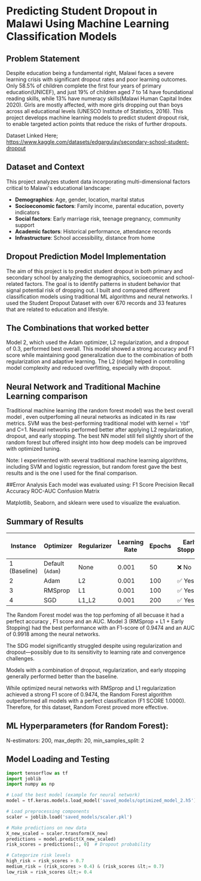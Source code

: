 # Predicting Student Dropout in Malawi Using Machine Learning Classification Models

## Problem Statement

Despite education being a fundamental right, Malawi faces a severe learning crisis with significant dropout rates and poor learning outcomes. Only  58.5% of children complete the first four years of primary education(UNICEF), and just 19% of children aged 7 to 14 have foundational reading skills, while 13% have numeracy skills(Malawi Human Capital Index 2020).  Girls are mostly affected, with more girls dropping out than boys across all educational levels (UNESCO Institute of Statistics, 2016). This project develops machine learning models to predict student dropout risk, to enable targeted action points that reduce the risks of further dropouts.

Dataset Linked Here; https://www.kaggle.com/datasets/edgargulay/secondary-school-student-dropout

## Dataset and Context

This project analyzes student data incorporating multi-dimensional factors critical to Malawi's educational landscape:
- **Demographics**: Age, gender, location, marital status
- **Socioeconomic factors**: Family income, parental education, poverty indicators
- **Social factors**: Early marriage risk, teenage pregnancy, community support
- **Academic factors**: Historical performance, attendance records
- **Infrastructure**: School accessibility, distance from home

## Dropout Prediction Model Implementation

The aim of this project is to predict student dropout in both primary and secondary school by analyzing the demographics, socioecomic and school-related factors. The goal is to identify patterns in student behavior that signal potential risk of dropping out. I built and compared different classification models using traditional ML algorithms and neural networks. I used the Student Dropout Dataset with over 670 records and 33 features that are related to education and lifestyle. 



## The Combinations that worked better
Model 2,  which used the Adam optimizer, L2 regularization, and a dropout of 0.3, performed best overall.  This model showed a strong accuracy and F1 score while maintaining good generalization due to the combination of both regularization and adaptive learning. The L2 (ridge) helped in controlling model complexity and reduced overfitting, especially with dropout.




 ## Neural Network  and Traditional Machine Learning comparison
Traditional machine learning (the random forest model)  was the best overall model , even outperfoming all neural networks as indicated in its raw metrics.
SVM was the best-performing traditional model with kernel = ‘rbf’ and C=1.
Neural networks performed better after applying L2 regularization, dropout, and early stopping. 
The best NN model still fell slightly short of the random forest but offered insight into how deep models can be improved with optimized tuning. 


Note: I experimented with several traditional machine learning algorithms, including SVM and logistic regression, but random forest gave the best results and is the one I used for the final comparison.


##Error Analysis
Each model was evaluated using:
F1 Score
Precision
Recall
Accuracy
ROC-AUC
Confusion Matrix

Matplotlib, Seaborn, and sklearn were used to visualize the evaluation.


## Summary of Results


| Instance     | Optimizer        | Regularizer | Learning Rate | Epochs | Early Stopping | Dropout | Accuracy | Loss (visually observed) | F1-Score | Precision | Recall | AUC-ROC |
| ------------ | ---------------- | ----------- | ------------- | ------ | -------------- | ------- | -------- | ------------------------ | -------- | --------- | ------ | ------- |
| 1 (Baseline) | Default (`Adam`) | None        | 0.001         | 50     | ❌ No           | 0.0     | 0.9462   | \~0.25                   | 0.8293   | 0.8095    | 0.85   | 0.9691  |
| 2            | Adam             | L2          | 0.001         | 100    | ✅ Yes          | 0.3     | 0.9692   | \~0.18                   | 0.9000   | 0.9000    | 0.90   | 0.9809  |
| 3            | RMSprop          | L1          | 0.001         | 100    | ✅ Yes          | 0.2     | 0.9846   | \~0.12                   | 0.9474   | 1.0000    | 0.90   | 0.9918  |
| 4            | SGD              | L1\_L2      | 0.001         | 200    | ✅ Yes          | 0.4     | 0.8462   | \~0.35                   | 0.0000   | 0.0000    | 0.00   | 0.7977  |


The Random Forest model was the top perfoming of all becuase it had a perfect accuracy , F1 score and an AUC.
Model 3 (RMSprop + L1 + Early Stopping) had the best performance with an F1-score of 0.9474 and an AUC of 0.9918 among the neural networks.

The SDG model significantly struggled despite using regularization and dropout—possibly due to its sensitivity to learning rate and convergence challenges.

Models with a combination of dropout, regularization, and early stopping generally performed better than the baseline.

While optimized neural networks with RMSprop and L1 regularization achieved a strong F1 score of 0.9474, the Random Forest algorithm outperformed all models with a perfect classification (F1 SCORE	1.0000). Therefore, for this dataset, Random Forest proved more effective.

## ML Hyperparameters (for Random Forest):
N-estimators: 200, max_depth: 20, min_samples_split: 2


## Model Loading and Testing
```python
import tensorflow as tf
import joblib
import numpy as np

# Load the best model (example for neural network)
model = tf.keras.models.load_model('saved_models/optimized_model_2.h5')

# Load preprocessing components
scaler = joblib.load('saved_models/scaler.pkl')

# Make predictions on new data
X_new_scaled = scaler.transform(X_new)
predictions = model.predict(X_new_scaled)
risk_scores = predictions[:, 0]  # Dropout probability

# Categorize risk levels
high_risk = risk_scores > 0.7
medium_risk = (risk_scores > 0.4) & (risk_scores &lt;= 0.7)
low_risk = risk_scores &lt;= 0.4
